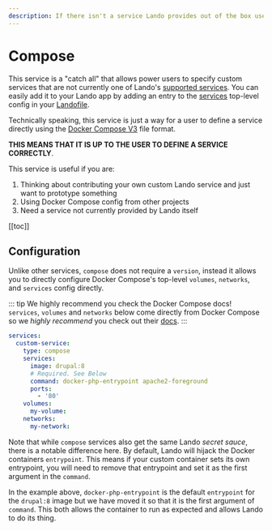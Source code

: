 ```yaml
---
description: If there isn't a service Lando provides out of the box use this to add any other Docker image using Docker Compose syntax.
---
```


# Compose

This service is a "catch all" that allows power users to specify custom services that are not currently one of Lando's [supported services](./../config/services.md). You can easily add it to your Lando app by adding an entry to the [services](./../config/services.md) top-level config in your [Landofile](./../config/lando.md).

Technically speaking, this service is just a way for a user to define a service directly using the [Docker Compose V3](https://docs.docker.com/compose/compose-file/) file format.

**THIS MEANS THAT IT IS UP TO THE USER TO DEFINE A SERVICE CORRECTLY**.

This service is useful if you are:

1. Thinking about contributing your own custom Lando service and just want to prototype something
2. Using Docker Compose config from other projects
3. Need a service not currently provided by Lando itself

[[toc]]

## Configuration

Unlike other services, `compose` does not require a `version`, instead it allows you to directly configure Docker Compose's top-level `volumes`, `networks`, and `services` config directly.

::: tip We highly recommend you check the Docker Compose docs!
`services`, `volumes` and `networks` below come directly from Docker Compose so we *highly recommend* you check out their [docs](https://docs.docker.com/compose/compose-file/).
:::

```yaml
services:
  custom-service:
    type: compose
    services:
      image: drupal:8
      # Required. See Below
      command: docker-php-entrypoint apache2-foreground
      ports:
        - '80'
    volumes:
      my-volume:
    networks:
      my-network:
```

Note that while `compose` services also get the same Lando *secret sauce*, there is a notable difference here. By default, Lando will hijack the Docker containers `entrypoint`. This means if your custom container sets its own entrypoint, you will need to remove that entrypoint and set it as the first argument in the `command`.

In the example above, `docker-php-entrypoint` is the default `entrypoint` for the `drupal:8` image but we have moved it so that it is the first argument of `command`. This both allows the container to run as expected and allows Lando to do its thing.

<RelatedGuides tag="Compose"/>

